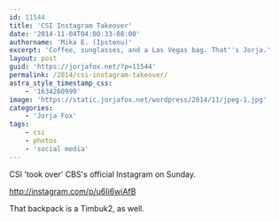 ```yaml
---
id: 11544
title: 'CSI Instagram Takeover'
date: '2014-11-04T04:00:33-08:00'
authorname: 'Mika E. (Ipstenu)'
excerpt: 'Coffee, sunglasses, and a Las Vegas bag. That''s Jorja.'
layout: post
guid: 'https://jorjafox.net/?p=11544'
permalink: /2014/csi-instagram-takeover/
astra_style_timestamp_css:
    - '1634260999'
image: 'https://static.jorjafox.net/wordpress/2014/11/jpeg-1.jpg'
categories:
    - 'Jorja Fox'
tags:
    - csi
    - photos
    - 'social media'
---
```


CSI 'took over' CBS's official Instagram on Sunday.

http://instagram.com/p/u6Ii6wiAfB

That backpack is a Timbuk2, as well.
